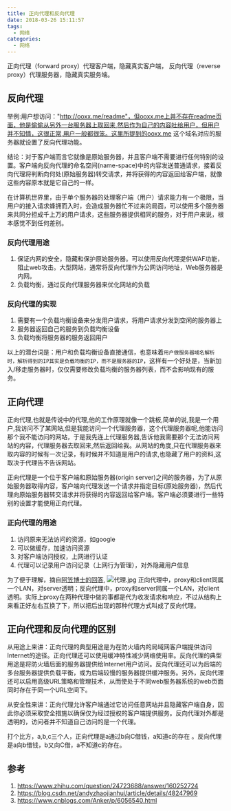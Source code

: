 ```yaml
---
title: 正向代理和反向代理
date: 2018-03-26 15:11:57
tags:
  - 网络
categories:
  - 网络
---
```


正向代理（forward proxy）代理客户端，隐藏真实客户端，
反向代理（reverse proxy）代理服务器，隐藏真实服务端。

<!-- more -->
## 反向代理
举例:用户想访问："http://ooxx.me/readme"，但ooxx.me上并不存在readme页面，他是偷偷从另外一台服务器上取回来,然后作为自己的内容吐给用户，但用户并不知情，这很正常,用户一般都很笨。这里所提到的ooxx.me 这个域名对应的服务器就设置了反向代理功能。

结论：对于客户端而言它就像是原始服务器，并且客户端不需要进行任何特别的设置。客户端向反向代理的命名空间(name-space)中的内容发送普通请求，接着反向代理将判断向何处(原始服务器)转交请求，并将获得的内容返回给客户端，就像这些内容原本就是它自己的一样。

在计算机世界里，由于单个服务器的处理客户端（用户）请求能力有一个极限，当用户的接入请求蜂拥而入时，会造成服务器忙不过来的局面，可以使用多个服务器来共同分担成千上万的用户请求，这些服务器提供相同的服务，对于用户来说，根本感觉不到任何差别。
### 反向代理用途
1. 保证内网的安全，隐藏和保护原始服务器。可以使用反向代理提供WAF功能，阻止web攻击。大型网站，通常将反向代理作为公网访问地址，Web服务器是内网。
2. 负载均衡，通过反向代理服务器来优化网站的负载

### 反向代理的实现
1. 需要有一个负载均衡设备来分发用户请求，将用户请求分发到空闲的服务器上
2. 服务器返回自己的服务到负载均衡设备
3. 负载均衡将服务器的服务返回用户

以上的潜台词是：用户和负载均衡设备直接通信，也意味着`用户做服务器域名解析时，解析得到的IP其实是负载均衡的IP，而不是服务器的IP`，这样有一个好处是，当新加入/移走服务器时，仅仅需要修改负载均衡的服务器列表，而不会影响现有的服务。


## 正向代理
正向代理,也就是传说中的代理,他的工作原理就像一个跳板,简单的说,我是一个用户,我访问不了某网站,但是我能访问一个代理服务器，这个代理服务器呢,他能访问那个我不能访问的网站，于是我先连上代理服务器,告诉他我需要那个无法访问网站的内容，代理服务器去取回来,然后返回给我。从网站的角度,只在代理服务器来取内容的时候有一次记录，有时候并不知道是用户的请求,也隐藏了用户的资料,这取决于代理告不告诉网站。

正向代理是一个位于客户端和原始服务器(origin server)之间的服务器，为了从原始服务器取得内容，客户端向代理发送一个请求并指定目标(原始服务器)，然后代理向原始服务器转交请求并将获得的内容返回给客户端。客户端必须要进行一些特别的设置才能使用正向代理。

### 正向代理的用途
1. 访问原来无法访问的资源，如google
2. 可以做缓存，加速访问资源
3. 对客户端访问授权，上网进行认证
4. 代理可以记录用户访问记录（上网行为管理），对外隐藏用户信息

为了便于理解，摘自[阿笠博士的回答](https://www.zhihu.com/question/24723688/answer/48369770),
![代理.jpg](https://upload-images.jianshu.io/upload_images/2952111-a57a95d1c15ae0de.jpg?imageMogr2/auto-orient/strip%7CimageView2/2/w/1240)
正向代理中，proxy和client同属一个LAN，对server透明；反向代理中，proxy和server同属一个LAN，对client透明。实际上proxy在两种代理中做的事都是代为收发请求和响应，不过从结构上来看正好左右互换了下，所以把后出现的那种代理方式叫成了反向代理。

## 正向代理和反向代理的区别

从用途上来讲：正向代理的典型用途是为在防火墙内的局域网客户端提供访问Internet的途径。正向代理还可以使用缓冲特性减少网络使用率。反向代理的典型用途是将防火墙后面的服务器提供给Internet用户访问。反向代理还可以为后端的多台服务器提供负载平衡，或为后端较慢的服务器提供缓冲服务。另外，反向代理还可以启用高级URL策略和管理技术，从而使处于不同web服务器系统的web页面同时存在于同一个URL空间下。

从安全性来讲：正向代理允许客户端通过它访问任意网站并且隐藏客户端自身，因此你必须采取安全措施以确保仅为经过授权的客户端提供服务。反向代理对外都是透明的，访问者并不知道自己访问的是一个代理。

打个比方，a,b,c三个人，正向代理是a通过b向C借钱，a知道c的存在 。反向代理是a向b借钱，b又向C借，a不知道c的存在。

## 参考
1. https://www.zhihu.com/question/24723688/answer/160252724
2. https://blog.csdn.net/andyzhaojianhui/article/details/48247969
3. https://www.cnblogs.com/Anker/p/6056540.html
